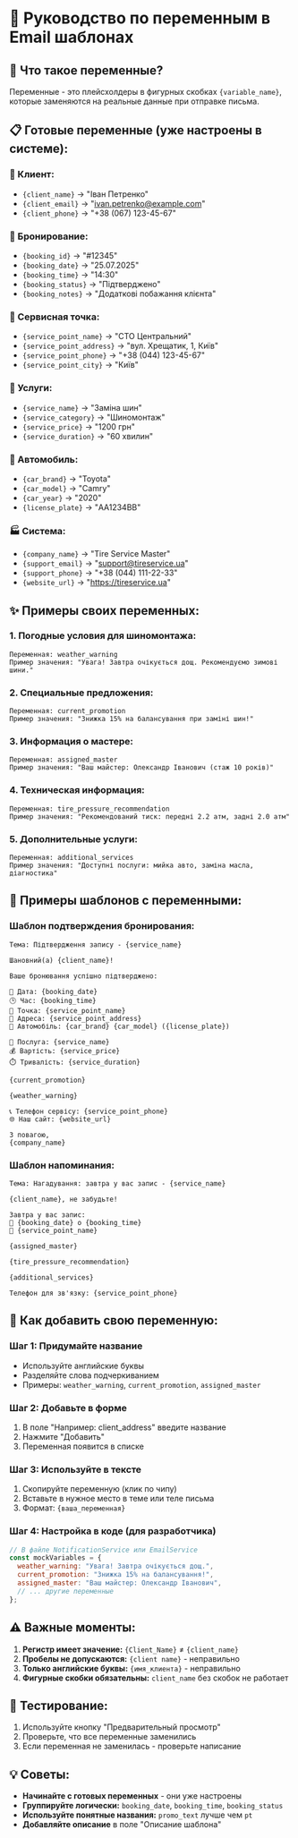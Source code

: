 # 📧 Руководство по переменным в Email шаблонах

## 🎯 Что такое переменные?

Переменные - это плейсхолдеры в фигурных скобках `{variable_name}`, которые заменяются на реальные данные при отправке письма.

## 📋 Готовые переменные (уже настроены в системе):

### 👤 Клиент:
- `{client_name}` → "Іван Петренко"
- `{client_email}` → "ivan.petrenko@example.com"
- `{client_phone}` → "+38 (067) 123-45-67"

### 📅 Бронирование:
- `{booking_id}` → "#12345"
- `{booking_date}` → "25.07.2025"
- `{booking_time}` → "14:30"
- `{booking_status}` → "Підтверджено"
- `{booking_notes}` → "Додаткові побажання клієнта"

### 🏢 Сервисная точка:
- `{service_point_name}` → "СТО Центральний"
- `{service_point_address}` → "вул. Хрещатик, 1, Київ"
- `{service_point_phone}` → "+38 (044) 123-45-67"
- `{service_point_city}` → "Київ"

### 🔧 Услуги:
- `{service_name}` → "Заміна шин"
- `{service_category}` → "Шиномонтаж"
- `{service_price}` → "1200 грн"
- `{service_duration}` → "60 хвилин"

### 🚗 Автомобиль:
- `{car_brand}` → "Toyota"
- `{car_model}` → "Camry"
- `{car_year}` → "2020"
- `{license_plate}` → "АА1234ВВ"

### 🏭 Система:
- `{company_name}` → "Tire Service Master"
- `{support_email}` → "support@tireservice.ua"
- `{support_phone}` → "+38 (044) 111-22-33"
- `{website_url}` → "https://tireservice.ua"

## ✨ Примеры своих переменных:

### 1. **Погодные условия для шиномонтажа:**
```
Переменная: weather_warning
Пример значения: "Увага! Завтра очікується дощ. Рекомендуємо зимові шини."
```

### 2. **Специальные предложения:**
```
Переменная: current_promotion
Пример значения: "Знижка 15% на балансування при заміні шин!"
```

### 3. **Информация о мастере:**
```
Переменная: assigned_master
Пример значения: "Ваш майстер: Олександр Іванович (стаж 10 років)"
```

### 4. **Техническая информация:**
```
Переменная: tire_pressure_recommendation
Пример значения: "Рекомендований тиск: передні 2.2 атм, задні 2.0 атм"
```

### 5. **Дополнительные услуги:**
```
Переменная: additional_services
Пример значения: "Доступні послуги: мийка авто, заміна масла, діагностика"
```

## 🎨 Примеры шаблонов с переменными:

### Шаблон подтверждения бронирования:
```
Тема: Підтвердження запису - {service_name}

Шановний(а) {client_name}!

Ваше бронювання успішно підтверджено:

📅 Дата: {booking_date}
🕒 Час: {booking_time}
🏢 Точка: {service_point_name}
📍 Адреса: {service_point_address}
🚗 Автомобіль: {car_brand} {car_model} ({license_plate})

🔧 Послуга: {service_name}
💰 Вартість: {service_price}
⏱️ Тривалість: {service_duration}

{current_promotion}

{weather_warning}

📞 Телефон сервісу: {service_point_phone}
🌐 Наш сайт: {website_url}

З повагою,
{company_name}
```

### Шаблон напоминания:
```
Тема: Нагадування: завтра у вас запис - {service_name}

{client_name}, не забудьте!

Завтра у вас запис:
📅 {booking_date} о {booking_time}
🏢 {service_point_name}

{assigned_master}

{tire_pressure_recommendation}

{additional_services}

Телефон для зв'язку: {service_point_phone}
```

## 🔧 Как добавить свою переменную:

### Шаг 1: Придумайте название
- Используйте английские буквы
- Разделяйте слова подчеркиванием
- Примеры: `weather_warning`, `current_promotion`, `assigned_master`

### Шаг 2: Добавьте в форме
1. В поле "Например: client_address" введите название
2. Нажмите "Добавить"
3. Переменная появится в списке

### Шаг 3: Используйте в тексте
1. Скопируйте переменную (клик по чипу)
2. Вставьте в нужное место в теме или теле письма
3. Формат: `{ваша_переменная}`

### Шаг 4: Настройка в коде (для разработчика)
```javascript
// В файле NotificationService или EmailService
const mockVariables = {
  weather_warning: "Увага! Завтра очікується дощ.",
  current_promotion: "Знижка 15% на балансування!",
  assigned_master: "Ваш майстер: Олександр Іванович",
  // ... другие переменные
};
```

## ⚠️ Важные моменты:

1. **Регистр имеет значение:** `{Client_Name}` ≠ `{client_name}`
2. **Пробелы не допускаются:** `{client name}` - неправильно
3. **Только английские буквы:** `{имя_клиента}` - неправильно
4. **Фигурные скобки обязательны:** `client_name` без скобок не работает

## 🧪 Тестирование:

1. Используйте кнопку "Предварительный просмотр"
2. Проверьте, что все переменные заменились
3. Если переменная не заменилась - проверьте написание

## 💡 Советы:

- **Начинайте с готовых переменных** - они уже настроены
- **Группируйте логически:** `booking_date`, `booking_time`, `booking_status`
- **Используйте понятные названия:** `promo_text` лучше чем `pt`
- **Добавляйте описание** в поле "Описание шаблона" 